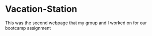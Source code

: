 # Vacation-Station
This was the second webpage  that my group and I worked on for our bootcamp assignment
